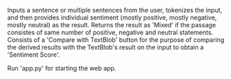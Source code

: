 Inputs a sentence or multiple sentences from the user, tokenizes the input, and then provides individual sentiment (mostly positive, mostly negative, mostly neutral) as the result.
Returns the result as 'Mixed' if the passage consistes of same number of positive, negative and neutral statements.
Consists of a 'Compare with TextBlob' button for the purpose of comparing the derived results with the TextBlob's result on the input to obtain a 'Sentiment Score'.

Run 'app.py' for starting the web app.
